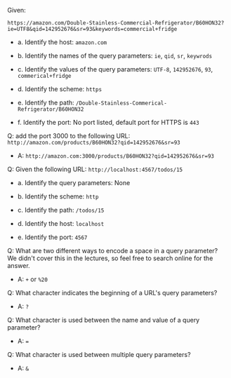Given:

`https://amazon.com/Double-Stainless-Commercial-Refrigerator/B60HON32?ie=UTF8&qid=142952676&sr=93&keywords=commercial+fridge`

- a. Identify the host: `amazon.com`

- b. Identify the names of the query parameters: `ie`, `qid`, `sr`, `keywrods`

- c. Identify the values of the query parameters: `UTF-8`, `142952676`, `93`, `commerical+fridge`

- d. Identify the scheme: `https`

- e. Identify the path: `/Double-Stainless-Commerical-Refrigerator/B60HON32`

- f. Identify the port: No port listed, default port for HTTPS is `443`

Q: add the port 3000 to the following URL: `http://amazon.com/products/B60HON32?qid=142952676&sr=93`

- A: `http://amazon.com:3000/products/B60HON32?qid=142952676&sr=93`

Q: Given the following URL: `http://localhost:4567/todos/15`

- a. Identify the query parameters: None

- b. Identify the scheme: `http`

- c. Identify the path: `/todos/15`

- d. Identify the host: `localhost`

- e. Identify the port: `4567`

Q: What are two different ways to encode a space in a query parameter? We didn't cover this in the lectures, so feel free to search online for the answer.

- A: `+` or `%20`

Q: What character indicates the beginning of a URL's query parameters?

- A: `?`

Q: What character is used between the name and value of a query parameter?

- A: `=`

Q: What character is used between multiple query parameters?

- A: `&`
